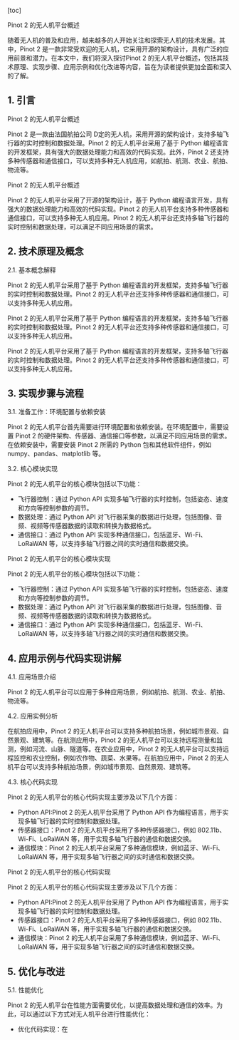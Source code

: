 
[toc]                    
                
                
Pinot 2 的无人机平台概述

随着无人机的普及和应用，越来越多的人开始关注和探索无人机的技术发展。其中，Pinot 2 是一款非常受欢迎的无人机，它采用开源的架构设计，具有广泛的应用前景和潜力。在本文中，我们将深入探讨Pinot 2 的无人机平台概述，包括其技术原理、实现步骤、应用示例和优化改进等内容，旨在为读者提供更加全面和深入的了解。

## 1. 引言

Pinot 2 的无人机平台概述

Pinot 2 是一款由法国航拍公司 D定的无人机，采用开源的架构设计，支持多轴飞行器的实时控制和数据处理。Pinot 2 的无人机平台采用了基于 Python 编程语言的开发框架，具有强大的数据处理能力和高效的代码实现。此外，Pinot 2 还支持多种传感器和通信接口，可以支持多种无人机应用，如航拍、航测、农业、航拍、物流等。

Pinot 2 的无人机平台概述

Pinot 2 的无人机平台采用了开源的架构设计，基于 Python 编程语言开发，具有强大的数据处理能力和高效的代码实现。Pinot 2 的无人机平台支持多种传感器和通信接口，可以支持多种无人机应用。Pinot 2 的无人机平台还支持多轴飞行器的实时控制和数据处理，可以满足不同应用场景的需求。

## 2. 技术原理及概念

2.1. 基本概念解释

Pinot 2 的无人机平台采用了基于 Python 编程语言的开发框架，支持多轴飞行器的实时控制和数据处理。Pinot 2 的无人机平台还支持多种传感器和通信接口，可以支持多种无人机应用。

Pinot 2 的无人机平台采用了基于 Python 编程语言的开发框架，支持多轴飞行器的实时控制和数据处理。Pinot 2 的无人机平台还支持多种传感器和通信接口，可以支持多种无人机应用。

Pinot 2 的无人机平台采用了基于 Python 编程语言的开发框架，支持多轴飞行器的实时控制和数据处理。Pinot 2 的无人机平台还支持多种传感器和通信接口，可以支持多种无人机应用。

## 3. 实现步骤与流程

3.1. 准备工作：环境配置与依赖安装

Pinot 2 的无人机平台首先需要进行环境配置和依赖安装。在环境配置中，需要设置 Pinot 2 的硬件架构、传感器、通信接口等参数，以满足不同应用场景的需求。在依赖安装中，需要安装 Pinot 2 所需的 Python 包和其他软件组件，例如 numpy、pandas、matplotlib 等。

3.2. 核心模块实现

Pinot 2 的无人机平台的核心模块包括以下功能：

- 飞行器控制：通过 Python API 实现多轴飞行器的实时控制，包括姿态、速度和方向等控制参数的调节。
- 数据处理：通过 Python API 对飞行器采集的数据进行处理，包括图像、音频、视频等传感器数据的读取和转换为数据格式。
- 通信接口：通过 Python API 实现多种通信接口，包括蓝牙、Wi-Fi、LoRaWAN 等，以支持多轴飞行器之间的实时通信和数据交换。

Pinot 2 的无人机平台的核心模块实现

Pinot 2 的无人机平台的核心模块包括以下功能：

- 飞行器控制：通过 Python API 实现多轴飞行器的实时控制，包括姿态、速度和方向等控制参数的调节。
- 数据处理：通过 Python API 对飞行器采集的数据进行处理，包括图像、音频、视频等传感器数据的读取和转换为数据格式。
- 通信接口：通过 Python API 实现多种通信接口，包括蓝牙、Wi-Fi、LoRaWAN 等，以支持多轴飞行器之间的实时通信和数据交换。

## 4. 应用示例与代码实现讲解

4.1. 应用场景介绍

Pinot 2 的无人机平台可以应用于多种应用场景，例如航拍、航测、农业、航拍、物流等。

4.2. 应用实例分析

在航拍应用中，Pinot 2 的无人机平台可以支持多种航拍场景，例如城市景观、自然景观、建筑等。在航测应用中，Pinot 2 的无人机平台可以支持远程测量和监测，例如河流、山脉、隧道等。在农业应用中，Pinot 2 的无人机平台可以支持远程监控和农业控制，例如农作物、蔬菜、水果等。在航拍应用中，Pinot 2 的无人机平台可以支持多种航拍场景，例如城市景观、自然景观、建筑等。

4.3. 核心代码实现

Pinot 2 的无人机平台的核心代码实现主要涉及以下几个方面：

- Python API:Pinot 2 的无人机平台采用了 Python API 作为编程语言，用于实现多轴飞行器的实时控制和数据处理。
- 传感器接口：Pinot 2 的无人机平台采用了多种传感器接口，例如 802.11b、Wi-Fi、LoRaWAN 等，用于实现多轴飞行器的通信和数据交换。
- 通信模块：Pinot 2 的无人机平台采用了多种通信模块，例如蓝牙、Wi-Fi、LoRaWAN 等，用于实现多轴飞行器之间的实时通信和数据交换。

Pinot 2 的无人机平台的核心代码实现

Pinot 2 的无人机平台的核心代码实现主要涉及以下几个方面：

- Python API:Pinot 2 的无人机平台采用了 Python API 作为编程语言，用于实现多轴飞行器的实时控制和数据处理。
- 传感器接口：Pinot 2 的无人机平台采用了多种传感器接口，例如 802.11b、Wi-Fi、LoRaWAN 等，用于实现多轴飞行器的通信和数据交换。
- 通信模块：Pinot 2 的无人机平台采用了多种通信模块，例如蓝牙、Wi-Fi、LoRaWAN 等，用于实现多轴飞行器之间的实时通信和数据交换。

## 5. 优化与改进

5.1. 性能优化

Pinot 2 的无人机平台在性能方面需要优化，以提高数据处理和通信的效率。为此，可以通过以下方式对无人机平台进行性能优化：

- 优化代码实现：在

